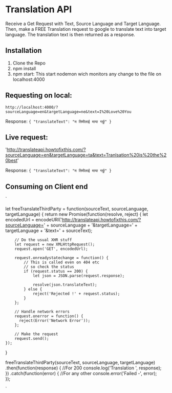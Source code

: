 Translation API
===============

Receive a Get Request with Text, Source Language and Target Language. Then, make a FREE Translation request to google to translate text into target language. The translation text is then returned as a response.

## Installation
1. Clone the Repo
2. npm install
3. npm start: This start nodemon wich monitors any change to the file on localhost:4000

## Requesting on local:
`http://localhost:4000/?sourceLanguage=en&targetLanguage=ne&text=I%20Love%20You`

Response:
`{
  "translateText": "म तिमीलाई माया गर्छु"
}`

## Live request:
'http://translateapi.howtofixthis.com/?sourceLanguage=en&targetLanguage=ta&text=Tranlsation%20is%20the%20best'

Response:
`{
  "translateText": "म तिमीलाई माया गर्छु"
}`

## Consuming on Client end
`

let freeTranslateThirdParty = function(sourceText, sourceLanguage, targetLanguage) {
    return new Promise(function(resolve, reject) {
        let encodedUrl = encodeURI('http://translateapi.howtofixthis.com/?sourceLanguage=' + sourceLanguage + '&targetLanguage=' + targetLanguage + '&text=' + sourceText);

        // Do the usual XHR stuff
        let request = new XMLHttpRequest();
        request.open('GET', encodedUrl);

        request.onreadystatechange = function() {
            // This is called even on 404 etc
            // so check the status
            if (request.status == 200) {
                let json = JSON.parse(request.response);

                resolve(json.translateText);
            } else {
                reject('Rejected !' + request.status);
            }
        };

        // Handle network errors
        request.onerror = function() {
          reject(Error('Network Error'));
        };

        // Make the request
        request.send();
    });
}

freeTranslateThirdParty(sourceText, sourceLanguage, targetLanguage)
.then(function(response) { //For 200
    console.log('Translation ', response);        
})
.catch(function(error) { //For any other
    console.error('Failed -', error);     
});


`